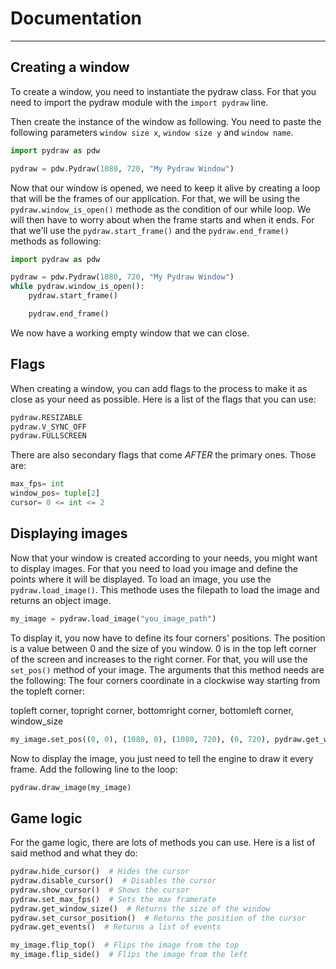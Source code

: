 # Documentation

--- 

## Creating a window

To create a window, you need to instantiate the pydraw class. For that you need to import the pydraw module with the ```import pydraw``` line.

Then create the instance of the window as following. You need to paste the following parameters ````window size x````, ```window size y``` and ```window name```.

````python
import pydraw as pdw

pydraw = pdw.Pydraw(1080, 720, "My Pydraw Window")
````

Now that our window is opened, we need to keep it alive by creating a loop that will be the frames of our application.
For that, we will be using the ````pydraw.window_is_open()```` methode as the condition of our while loop.
We will then have to worry about when the frame starts and when it ends. For that we'll use the ````pydraw.start_frame()```` and the ````pydraw.end_frame()```` methods as following:

````python
import pydraw as pdw

pydraw = pdw.Pydraw(1080, 720, "My Pydraw Window")
while pydraw.window_is_open():
    pydraw.start_frame()

    pydraw.end_frame()
````

We now have a working empty window that we can close.

## Flags

When creating a window, you can add flags to the process to make it as close as your need as possible.
Here is a list of the flags that you can use:

````python
pydraw.RESIZABLE
pydraw.V_SYNC_OFF
pydraw.FULLSCREEN
````

There are also secondary flags that come *AFTER* the primary ones. Those are:
```python
max_fps= int
window_pos= tuple[2]
cursor= 0 <= int <= 2
```

## Displaying images

Now that your window is created according to your needs, you might want to display images.
For that you need to load you image and define the points where it will be displayed.
To load an image, you use the ````pydraw.load_image()````. This methode uses the filepath to load the image and returns an object image.

````python
my_image = pydraw.load_image("you_image_path")
````

To display it, you now have to define its four corners' positions.
The position is a value between 0 and the size of you window. 0 is in the top left corner of the screen and increases to the right corner.
For that, you will use the ````set_pos()```` method of your image. The arguments that this method needs are the following:
The four corners coordinate in a clockwise way starting from the topleft corner:

topleft corner, topright corner, bottomright corner, bottomleft corner, window_size

````python
my_image.set_pos((0, 0), (1080, 0), (1080, 720), (0, 720), pydraw.get_window_size())
````

Now to display the image, you just need to tell the engine to draw it every frame. Add the following line to the loop:

````python
pydraw.draw_image(my_image)
````

## Game logic

For the game logic, there are lots of methods you can use. Here is a list of said method and what they do:

````python
pydraw.hide_cursor()  # Hides the cursor
pydraw.disable_cursor()  # Disables the cursor
pydraw.show_cursor()  # Shows the cursor
pydraw.set_max_fps()  # Sets the max framerate
pydraw.get_window_size()  # Returns the size of the window
pydraw.set_cursor_position()  # Returns the position of the cursor
pydraw.get_events()  # Returns a list of events

my_image.flip_top()  # Flips the image from the top
my_image.flip_side()  # Flips the image from the left
````
